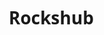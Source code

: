 # Rockshub

<!DOCTYPE html>
<html lang="en">
<head>
    <meta charset="UTF-8">
    <meta name="viewport" content="width=device-width, initial-scale=1.0">
    <title>GameTutorHub - Share Your Gaming Knowledge</title>
    <style>
        /* Global Styles */
        * {
            margin: 0;
            padding: 0;
            box-sizing: border-box;
            font-family: 'Segoe UI', Tahoma, Geneva, Verdana, sans-serif;
        }
        
        body {
            background-color: #0f0f1a;
            color: #f0f0f0;
            line-height: 1.6;
        }
        
        .container {
            width: 90%;
            max-width: 1200px;
            margin: 0 auto;
            padding: 0 20px;
        }
        
        /* Header Styles */
        header {
            background-color: #1a1a2e;
            padding: 20px 0;
            box-shadow: 0 4px 12px rgba(0, 0, 0, 0.5);
            position: sticky;
            top: 0;
            z-index: 100;
        }
        
        .logo {
            font-size: 28px;
            font-weight: 700;
            color: #6c5ce7;
            display: inline-block;
        }
        
        .logo span {
            color: #a29bfe;
        }
        
        nav {
            display: flex;
            justify-content: space-between;
            align-items: center;
        }
        
        .nav-links {
            display: flex;
            list-style: none;
        }
        
        .nav-links li {
            margin-left: 30px;
        }
        
        .nav-links a {
            color: #f0f0f0;
            text-decoration: none;
            font-weight: 500;
            transition: color 0.3s;
        }
        
        .nav-links a:hover {
            color: #6c5ce7;
        }
        
        .btn {
            display: inline-block;
            background-color: #6c5ce7;
            color: white;
            padding: 10px 20px;
            border-radius: 30px;
            text-decoration: none;
            font-weight: 600;
            transition: all 0.3s;
            border: none;
            cursor: pointer;
        }
        
        .btn:hover {
            background-color: #5d4ae0;
            transform: translateY(-2px);
        }
        
        /* Hero Section */
        .hero {
            padding: 80px 0;
            text-align: center;
            background: linear-gradient(to bottom, #1a1a2e, #0f0f1a);
        }
        
        .hero h1 {
            font-size: 48px;
            margin-bottom: 20px;
            background: linear-gradient(45deg, #6c5ce7, #a29bfe);
            -webkit-background-clip: text;
            background-clip: text;
            color: transparent;
        }
        
        .hero p {
            font-size: 20px;
            max-width: 700px;
            margin: 0 auto 30px;
            color: #b2b2b2;
        }
        
        /* Content Sections */
        .section-title {
            text-align: center;
            margin: 60px 0 40px;
            font-size: 32px;
            color: #6c5ce7;
        }
        
        .content-grid {
            display: grid;
            grid-template-columns: repeat(auto-fill, minmax(300px, 1fr));
            gap: 30px;
            margin-bottom: 60px;
        }
        
        .content-card {
            background-color: #1a1a2e;
            border-radius: 10px;
            overflow: hidden;
            transition: transform 0.3s, box-shadow 0.3s;
        }
        
        .content-card:hover {
            transform: translateY(-5px);
            box-shadow: 0 10px 20px rgba(0, 0, 0, 0.3);
        }
        
        .card-img {
            height: 180px;
            background-color: #2d2d4b;
            display: flex;
            align-items: center;
            justify-content: center;
            color: #6c5ce7;
            font-size: 50px;
        }
        
        .card-content {
            padding: 20px;
        }
        
        .card-content h3 {
            margin-bottom: 10px;
            font-size: 20px;
        }
        
        .card-content p {
            color: #b2b2b2;
            margin-bottom: 15px;
            font-size: 14px;
        }
        
        .card-meta {
            display: flex;
            justify-content: space-between;
            color: #777;
            font-size: 12px;
        }
        
        /* Upload Section */
        .upload-section {
            background-color: #1a1a2e;
            padding: 60px 0;
            text-align: center;
        }
        
        .upload-form {
            max-width: 600px;
            margin: 0 auto;
            background-color: #23233d;
            padding: 30px;
            border-radius: 10px;
            text-align: left;
        }
        
        .form-group {
            margin-bottom: 20px;
        }
        
        .form-group label {
            display: block;
            margin-bottom: 8px;
            font-weight: 500;
        }
        
        .form-control {
            width: 100%;
            padding: 12px 15px;
            background-color: #2d2d4b;
            border: 1px solid #3d3d5c;
            border-radius: 5px;
            color: white;
            font-size: 16px;
        }
        
        textarea.form-control {
            min-height: 120px;
            resize: vertical;
        }
        
        /* Footer */
        footer {
            background-color: #1a1a2e;
            padding: 40px 0;
            text-align: center;
        }
        
        .footer-links {
            display: flex;
            justify-content: center;
            list-style: none;
            margin: 20px 0;
        }
        
        .footer-links li {
            margin: 0 15px;
        }
        
        .footer-links a {
            color: #b2b2b2;
            text-decoration: none;
            transition: color 0.3s;
        }
        
        .footer-links a:hover {
            color: #6c5ce7;
        }
        
        .copyright {
            color: #777;
            margin-top: 20px;
        }
        
        /* Responsive Design */
        @media (max-width: 768px) {
            .nav-links {
                display: none;
            }
            
            .hero h1 {
                font-size: 36px;
            }
            
            .hero p {
                font-size: 18px;
            }
            
            .content-grid {
                grid-template-columns: 1fr;
            }
        }
    </style>
</head>
<body>
    <!-- Header -->
    <header>
        <div class="container">
            <nav>
                <a href="#" class="logo">Game<span>Tutor</span>Hub</a>
                <ul class="nav-links">
                    <li><a href="#">Home</a></li>
                    <li><a href="#">Tutorials</a></li>
                    <li><a href="#">Apps</a></li>
                    <li><a href="#">Community</a></li>
                    <li><a href="#">About</a></li>
                </ul>
                <a href="#" class="btn">Login/Signup</a>
            </nav>
        </div>
    </header>

    <!-- Hero Section -->
    <section class="hero">
        <div class="container">
            <h1>Share Your Gaming Expertise</h1>
            <p>Upload tutorials, share gaming content, and distribute apps to help fellow gamers level up their skills.</p>
            <a href="#upload" class="btn">Upload Content</a>
        </div>
    </section>

    <!-- Featured Tutorials -->
    <section class="container">
        <h2 class="section-title">Featured Tutorials</h2>
        <div class="content-grid">
            <div class="content-card">
                <div class="card-img">🎮</div>
                <div class="card-content">
                    <h3>Advanced Apex Legends Movement</h3>
                    <p>Learn how to master movement techniques in Apex Legends to outmaneuver your opponents.</p>
                    <div class="card-meta">
                        <span>By: ProGamer92</span>
                        <span>2 days ago</span>
                    </div>
                </div>
            </div>
            
            <div class="content-card">
                <div class="card-img">🕹️</div>
                <div class="card-content">
                    <h3>Elden Ring Boss Strategies</h3>
                    <p>Complete guide to defeating all major bosses in Elden Ring with minimal equipment.</p>
                    <div class="card-meta">
                        <span>By: SoulMaster</span>
                        <span>1 week ago</span>
                    </div>
                </div>
            </div>
            
            <div class="content-card">
                <div class="card-img">🎯</div>
                <div class="card-content">
                    <h3>VALORANT Aim Training Routine</h3>
                    <p>Daily exercises to improve your aim and reaction time in VALORANT.</p>
                    <div class="card-meta">
                        <span>By: Shoot3r</span>
                        <span>3 days ago</span>
                    </div>
                </div>
            </div>
        </div>
    </section>

    <!-- Gaming Apps -->
    <section class="container">
        <h2 class="section-title">Gaming Apps & Tools</h2>
        <div class="content-grid">
            <div class="content-card">
                <div class="card-img">📱</div>
                <div class="card-content">
                    <h3>FPS Monitor Tool</h3>
                    <p>Real-time performance monitoring app that helps you optimize game settings.</p>
                    <div class="card-meta">
                        <span>Version: 2.1.4</span>
                        <span>12.5MB</span>
                    </div>
                </div>
            </div>
            
            <div class="content-card">
                <div class="card-img">🖥️</div>
                <div class="card-content">
                    <h3>GameMap Designer</h3>
                    <p>Create custom maps for popular games with this easy-to-use editor.</p>
                    <div class="card-meta">
                        <span>Version: 1.0.3</span>
                        <span>48.7MB</span>
                    </div>
                </div>
            </div>
            
            <div class="content-card">
                <div class="card-img">🎵</div>
                <div class="card-content">
                    <h3>GameSound Extractor</h3>
                    <p>Extract and customize game sound effects and music tracks.</p>
                    <div class="card-meta">
                        <span>Version: 3.2.0</span>
                        <span>23.1MB</span>
                    </div>
                </div>
            </div>
        </div>
    </section>

    <!-- Upload Section -->
    <section id="upload" class="upload-section">
        <div class="container">
            <h2 class="section-title">Upload Content</h2>
            <div class="upload-form">
                <div class="form-group">
                    <label for="content-type">Content Type</label>
                    <select id="content-type" class="form-control">
                        <option value="">Select Content Type</option>
                        <option value="tutorial">Tutorial</option>
                        <option value="app">App/Software</option>
                        <option value="video">Video Content</option>
                        <option value="other">Other</option>
                    </select>
                </div>
                
                <div class="form-group">
                    <label for="title">Title</label>
                    <input type="text" id="title" class="form-control" placeholder="Enter title">
                </div>
                
                <div class="form-group">
                    <label for="description">Description</label>
                    <textarea id="description" class="form-control" placeholder="Describe your content"></textarea>
                </div>
                
                <div class="form-group">
                    <label for="file">Upload File</label>
                    <input type="file" id="file" class="form-control">
                </div>
                
                <div class="form-group">
                    <label for="thumbnail">Thumbnail Image</label>
                    <input type="file" id="thumbnail" class="form-control" accept="image/*">
                </div>
                
                <button type="submit" class="btn">Submit Content</button>
            </div>
        </div>
    </section>

    <!-- Footer -->
    <footer>
        <div class="container">
            <a href="#" class="logo">Game<span>Tutor</span>Hub</a>
            <ul class="footer-links">
                <li><a href="#">Home</a></li>
                <li><a href="#">Tutorials</a></li>
                <li><a href="#">Apps</a></li>
                <li><a href="#">Community</a></li>
                <li><a href="#">About</a></li>
                <li><a href="#">Privacy Policy</a></li>
                <li><a href="#">Terms of Service</a></li>
            </ul>
            <p class="copyright">© 2023 GameTutorHub. All rights reserved.</p>
        </div>
    </footer>

    <script>
        // Simple form handling
        document.addEventListener('DOMContentLoaded', function() {
            const uploadForm = document.querySelector('.upload-form');
            
            uploadForm.addEventListener('submit', function(e) {
                e.preventDefault();
                
                const contentType = document.getElementById('content-type').value;
                const title = document.getElementById('title').value;
                const description = document.getElementById('description').value;
                
                if (!contentType || !title || !description) {
                    alert('Please fill in all required fields');
                    return;
                }
                
                // In a real application, you would send this data to a server
                alert('Content uploaded successfully! (This is a demo - no actual upload occurred)');
                uploadForm.reset();
            });
        });
    </script>
</body>
</html>
